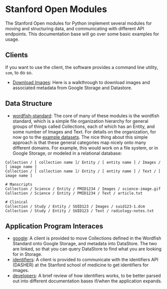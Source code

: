 # Stanford Open Modules
The Stanford Open modules for Python implement several modules for moving and structuring data, and communicating with different API endpoints. This documentation base will go over some basic examples for usage.

## Clients
If you want to use the client, the software provides a command line utility, `som`, to do so.

 - [Download Images](client-download.md): Here is a walkthrough to download images and associated metadata from Google Storage and Datastore.


## Data Structure

  - [wordfish-standard](): The core of many of these modules is the wordfish standard, which is a simple file organization hierarchy for general groups of things called Collections, each of which has an Entity, and some number of Images and Text. For details on the organization, for now go to the [example datasets](https://github.com/vsoch/wordfish-standard). The nice thing about this simple approach is that these general categories map nicely onto many different domains. For example, this would work on a file system, or in Google Storage, or modeled in a relational database:

```
Collection / [ collection name ]/ Entity / [ entity name ] / Images / [ image name ]
Collection / [ collection name ]/ Entity / [ entity name ] / Text / [ image name ]

# Manscripts
Collection / Science / Entity / PMID1234 / Images / science-image.gif
Collection / Science / Entity / PMID1234 / Text / article.txt

# Clinical
Collection / Study / Entity / SUID123 / Images / suid123-1.dcm
Collection / Study / Entity / SUID123 / Text / radiology-notes.txt
```


## Application Program Interaces

 - [google](google.md): A client is provided to move Collections defined in the Wordfish Standard onto Google Storage, and metadata into DataStore. The two are linked, so that you can query DataStore to find what you are looking for in Storage.
 - [identifiers](identifiers.md): A client is provided to communicate with the identifiers API (DASHER) at the Stanford school of medicine to get identifiers for images.
 - [developers](identifiers-developers.md): A brief review of how identifiers works, to be better parsed out into different documentation bases if/when the application expands.
